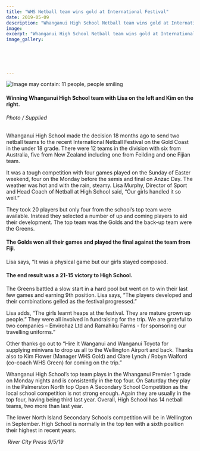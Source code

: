 ```yaml
---
title: "WHS Netball team wins gold at International Festival"
date: 2019-05-09
description: "Whanganui High School Netball team wins gold at International Netball Festival on Gold Coast..."
image: 
excerpt: "Whanganui High School Netball team wins gold at International Netball Festival on Gold Coast."
image_gallery:
    
    
    
    
    
---
```


<p><span><img src="https://scontent-syd2-1.xx.fbcdn.net/v/t1.0-9/59706003_2258195594219426_4977626187053400064_n.jpg?_nc_cat=110&amp;_nc_ht=scontent-syd2-1.xx&amp;oh=ccb4009764f810aa2e46ddfe55d593fd&amp;oe=5D58B4DB" alt="Image may contain: 11 people, people smiling" /></span></p>
<h4><strong>Winning Whanganui High School team with Lisa on the left and Kim on the right.</strong><br /><em></em></h4>
<p><em>Photo / Supplied</em></p>
<p><span><br />Whanganui High School made the decision 18 months ago to send two netball teams to the recent International Netball Festival on the Gold Coast in the under 18 grade. There were 12 teams in the division with six from Australia, five from New Zealand including one from Feilding and one Fijian team.</span></p>
<p><span>It was a tough competition with four games played on the Sunday of Easter weekend, four on the Mond</span><span class="text_exposed_show">ay before the semis and final on Anzac Day. The weather was hot and with the rain, steamy. Lisa Murphy, Director of Sport and Head Coach of Netball at High School said, &ldquo;Our girls handled it so well.&rdquo;<br /></span></p>
<p><span class="text_exposed_show">They took 20 players but only four from the school&rsquo;s top team were available. Instead they selected a number of up and coming players to aid their development. The top team was the Golds and the back-up team were the Greens.<br /></span></p>
<h4><span class="text_exposed_show"><strong>The Golds won all their games and played the final against the team from Fiji.</strong> </span></h4>
<p><span class="text_exposed_show">Lisa says, &ldquo;It was a physical game but our girls stayed composed. </span></p>
<h4><strong><span class="text_exposed_show">The end result was a 21-15 victory to High School. </span></strong></h4>
<p><span class="text_exposed_show">The Greens battled a slow start in a hard pool but went on to win their last few games and earning 9th position. Lisa says, &ldquo;The players developed and their combinations gelled as the festival progressed.&rdquo;<br /></span></p>
<p><span class="text_exposed_show">Lisa adds, &ldquo;The girls learnt heaps at the festival. They are mature grown up people.&rdquo; They were all involved in fundraising for the trip. We are grateful to two companies &ndash; Envirohaz Ltd and Ramahiku Farms - for sponsoring our travelling uniforms.&rdquo;&nbsp;<br /></span></p>
<p><span class="text_exposed_show">Other thanks go out to &ldquo;Hire It Wanganui and Wanganui Toyota for supplying minivans to drop us all to the Wellington Airport and back. Thanks also to Kim Flower (Manager WHS Gold) and Clare Lynch / Robyn Walford (co-coach WHS Green) for coming on the trip.&rdquo;<br /></span></p>
<p><span class="text_exposed_show">Whanganui High School&rsquo;s top team plays in the Whanganui Premier 1 grade on Monday nights and is consistently in the top four. On Saturday they play in the Palmerston North top Open A Secondary School Competition as the local school competition is not strong enough. Again they are usually in the top four, having being third last year. Overall, High School has 14 netball teams, two more than last year.<br /></span></p>
<p><span class="text_exposed_show">The lower North Island Secondary Schools competition will be in Wellington in September. High School is normally in the top ten with a sixth position their highest in recent years.</span></p>
<p>&nbsp;<em>River City Press 9/5/19</em></p>

